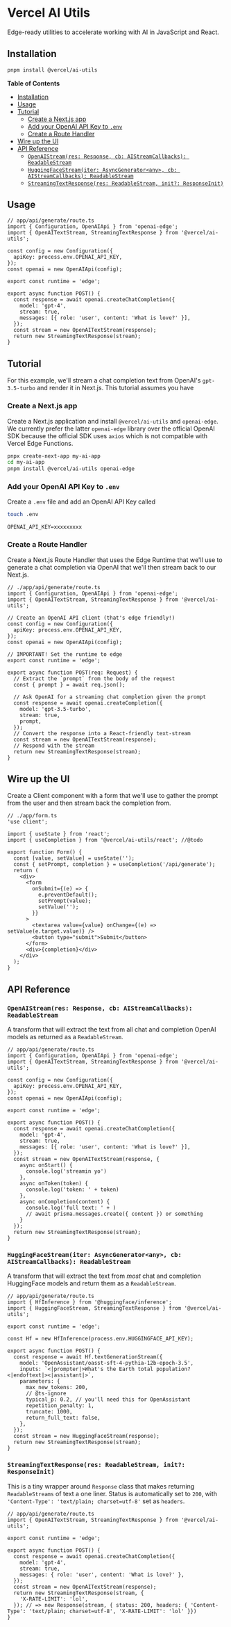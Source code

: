 # Vercel AI Utils

Edge-ready utilities to accelerate working with AI in JavaScript and React.

## Installation

```sh
pnpm install @vercel/ai-utils
```

**Table of Contents**

<!-- START doctoc generated TOC please keep comment here to allow auto update -->
<!-- DON'T EDIT THIS SECTION, INSTEAD RE-RUN doctoc TO UPDATE -->

- [Installation](#installation)
- [Usage](#usage)
- [Tutorial](#tutorial)
  - [Create a Next.js app](#create-a-nextjs-app)
  - [Add your OpenAI API Key to `.env`](#add-your-openai-api-key-to-env)
  - [Create a Route Handler](#create-a-route-handler)
- [Wire up the UI](#wire-up-the-ui)
- [API Reference](#api-reference)
  - [`OpenAIStream(res: Response, cb: AIStreamCallbacks): ReadableStream`](#openaistreamres-response-cb-aistreamcallbacks-readablestream)
  - [`HuggingFaceStream(iter: AsyncGenerator<any>, cb: AIStreamCallbacks): ReadableStream`](#huggingfacestreamiter-asyncgeneratorany-cb-aistreamcallbacks-readablestream)
  - [`StreamingTextResponse(res: ReadableStream, init?: ResponseInit)`](#streamingtextresponseres-readablestream-init-responseinit)

<!-- END doctoc generated TOC please keep comment here to allow auto update -->

## Usage

```tsx
// app/api/generate/route.ts
import { Configuration, OpenAIApi } from 'openai-edge';
import { OpenAITextStream, StreamingTextResponse } from '@vercel/ai-utils';

const config = new Configuration({
  apiKey: process.env.OPENAI_API_KEY,
});
const openai = new OpenAIApi(config);

export const runtime = 'edge';

export async function POST() {
  const response = await openai.createChatCompletion({
    model: 'gpt-4',
    stream: true,
    messages: [{ role: 'user', content: 'What is love?' }],
  });
  const stream = new OpenAITextStream(response);
  return new StreamingTextResponse(stream);
}
```

## Tutorial

For this example, we'll stream a chat completion text from OpenAI's `gpt-3.5-turbo` and render it in Next.js. This tutorial assumes you have

### Create a Next.js app

Create a Next.js application and install `@vercel/ai-utils` and `openai-edge`. We currently prefer the latter `openai-edge` library over the official OpenAI SDK because the official SDK uses `axios` which is not compatible with Vercel Edge Functions.

```sh
pnpx create-next-app my-ai-app
cd my-ai-app
pnpm install @vercel/ai-utils openai-edge
```

### Add your OpenAI API Key to `.env`

Create a `.env` file and add an OpenAI API Key called

```sh
touch .env
```

```env
OPENAI_API_KEY=xxxxxxxxx
```

### Create a Route Handler

Create a Next.js Route Handler that uses the Edge Runtime that we'll use to generate a chat completion via OpenAI that we'll then stream back to our Next.js.

```tsx
// ./app/api/generate/route.ts
import { Configuration, OpenAIApi } from 'openai-edge';
import { OpenAITextStream, StreamingTextResponse } from '@vercel/ai-utils';

// Create an OpenAI API client (that's edge friendly!)
const config = new Configuration({
  apiKey: process.env.OPENAI_API_KEY,
});
const openai = new OpenAIApi(config);

// IMPORTANT! Set the runtime to edge
export const runtime = 'edge';

export async function POST(req: Request) {
  // Extract the `prompt` from the body of the request
  const { prompt } = await req.json();

  // Ask OpenAI for a streaming chat completion given the prompt
  const response = await openai.createCompletion({
    model: 'gpt-3.5-turbo',
    stream: true,
    prompt,
  });
  // Convert the response into a React-friendly text-stream
  const stream = new OpenAITextStream(response);
  // Respond with the stream
  return new StreamingTextResponse(stream);
}
```

## Wire up the UI

Create a Client component with a form that we'll use to gather the prompt from the user and then stream back the completion from.

```tsx
// ./app/form.ts
'use client';

import { useState } from 'react';
import { useCompletion } from '@vercel/ai-utils/react'; //@todo

export function Form() {
  const [value, setValue] = useState('');
  const { setPrompt, completion } = useCompletion('/api/generate');
  return (
    <div>
      <form
        onSubmit={(e) => {
          e.preventDefault();
          setPrompt(value);
          setValue('');
        }}
      >
        <textarea value={value} onChange={(e) => setValue(e.target.value)} />
        <button type="submit">Submit</button>
      </form>
      <div>{completion}</div>
    </div>
  );
}
```

## API Reference

### `OpenAIStream(res: Response, cb: AIStreamCallbacks): ReadableStream`

A transform that will extract the text from all chat and completion OpenAI models as returned as a `ReadableStream`.

```tsx
// app/api/generate/route.ts
import { Configuration, OpenAIApi } from 'openai-edge';
import { OpenAITextStream, StreamingTextResponse } from '@vercel/ai-utils';

const config = new Configuration({
  apiKey: process.env.OPENAI_API_KEY,
});
const openai = new OpenAIApi(config);

export const runtime = 'edge';

export async function POST() {
  const response = await openai.createChatCompletion({
    model: 'gpt-4',
    stream: true,
    messages: [{ role: 'user', content: 'What is love?' }],
  });
  const stream = new OpenAITextStream(response, {
    async onStart() {
      console.log('streamin yo')
    },
    async onToken(token) {
      console.log('token: ' + token)
    },
    async onCompletion(content) {
      console.log('full text: ' + )
      // await prisma.messages.create({ content }) or something
    }
  });
  return new StreamingTextResponse(stream);
}
```

### `HuggingFaceStream(iter: AsyncGenerator<any>, cb: AIStreamCallbacks): ReadableStream`

A transform that will extract the text from _most_ chat and completion HuggingFace models and return them as a `ReadableStream`.

```tsx
// app/api/generate/route.ts
import { HfInference } from '@huggingface/inference';
import { HuggingFaceStream, StreamingTextResponse } from '@vercel/ai-utils';

export const runtime = 'edge';

const Hf = new HfInference(process.env.HUGGINGFACE_API_KEY);

export async function POST() {
  const response = await Hf.textGenerationStream({
    model: 'OpenAssistant/oasst-sft-4-pythia-12b-epoch-3.5',
    inputs: `<|prompter|>What's the Earth total population?<|endoftext|><|assistant|>`,
    parameters: {
      max_new_tokens: 200,
      // @ts-ignore
      typical_p: 0.2, // you'll need this for OpenAssistant
      repetition_penalty: 1,
      truncate: 1000,
      return_full_text: false,
    },
  });
  const stream = new HuggingFaceStream(response);
  return new StreamingTextResponse(stream);
}
```

### `StreamingTextResponse(res: ReadableStream, init?: ResponseInit)`

This is a tiny wrapper around `Response` class that makes returning `ReadableStreams` of text a one liner. Status is automatically set to `200`, with `'Content-Type': 'text/plain; charset=utf-8'` set as `headers`.

```tsx
// app/api/generate/route.ts
import { OpenAITextStream, StreamingTextResponse } from '@vercel/ai-utils';

export const runtime = 'edge';

export async function POST() {
  const response = await openai.createChatCompletion({
    model: 'gpt-4',
    stream: true,
    messages: { role: 'user', content: 'What is love?' },
  });
  const stream = new OpenAITextStream(response);
  return new StreamingTextResponse(stream, {
    'X-RATE-LIMIT': 'lol',
  }); // => new Response(stream, { status: 200, headers: { 'Content-Type': 'text/plain; charset=utf-8', 'X-RATE-LIMIT': 'lol' }})
}
```
